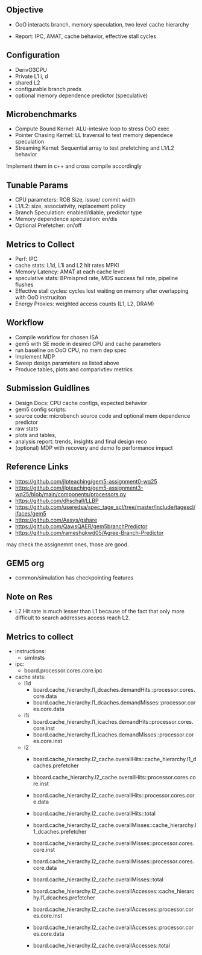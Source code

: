 ## Objective

- OoO interacts branch, memory speculation, two level cache hierarchy

- Report: IPC, AMAT, cache behavior, effective stall cycles

## Configuration

- DerivO3CPU
- Private L1 i, d
- shared L2
- configurable branch preds
- optional memory dependence predictor (speculative)

## Microbenchmarks

- Compute Bound Kernel: ALU-intesive loop to stress OoO exec
- Pointer Chasing Kernel: LL traversal to test memory dependece speculation
- Streaming Kernel: Sequential array to test prefetching and L1/L2 behavior


Implement them in c++ and cross compile accordingly

## Tunable Params

- CPU parameters: ROB Size, issue/ commit width
- L1/L2: size, associativity, replacement policy 
- Branch Speculation: enabled/diable, predictor type
- Memory dependence speculation: en/dis
- Optional Prefetcher: on/off

## Metrics to Collect

- Perf: IPC
- cache stats: L1d, L1i and L2 hit rates MPKI
- Memory Latency: AMAT at each cache level
- speculative stats: BPmispred rate, MDS success fail rate, pipeline flushes
- Effective stall cycles: cycles lost waiting on memory after overlapping with OoO instruciton
- Energy Proxies: weighted access counts (L1, L2, DRAM)

## Workflow

- Compile workflow for chosen ISA
- gem5 with SE mode in desired CPU and cache parameters
- run baseline on OoO CPU, no mem dep spec
- Implement MDP
- Sweep design parameters as listed above
- Produce tables, plots and comparivtiev metrics


## Submission Guidlines

- Design Docs: CPU cache configs, expected behavior
- gem5 config scripts: 
- source code: microbench source code and optional mem dependence predictor
- raw stats
- plots and tables,
- analysis report: trends, insights and final design reco
- (optional) MDP with recovery and demo fo performance impact

## Reference Links

- https://github.com/jlpteaching/gem5-assignment0-wq25
- https://github.com/jlpteaching/gem5-assignment3-wq25/blob/main/components/processors.py
- https://github.com/dhschall/LLBP
- https://github.com/useredsa/spec_tage_scl/tree/master/include/tagescl/ifaces/gem5
- https://github.com/Aasys/gshare
- https://github.com/QawsQAER/gem5branchPredictor
- https://github.com/rameshgkwd05/Agree-Branch-Predictor

may check the assignemnt ones, those are good.

## GEM5 org

- common/simulation has checkpointing features

## Note on Res

- L2 Hit rate is much lesser than L1 because of the fact that only more difficult to search addresses access reach L2. 

## Metrics to collect

- instructions:
    - simInsts
- ipc:
    - board.processor.cores.core.ipc
- cache stats:
    - l1d
        - board.cache_hierarchy.l1_dcaches.demandHits::processor.cores.core.data
        - board.cache_hierarchy.l1_dcaches.demandMisses::processor.cores.core.data
    - l1i
        - board.cache_hierarchy.l1_icaches.demandHits::processor.cores.core.inst
        - board.cache_hierarchy.l1_icaches.demandMisses::processor.cores.core.inst
    - l2
        - board.cache_hierarchy.l2_cache.overallHits::cache_hierarchy.l1_dcaches.prefetcher
        - bboard.cache_hierarchy.l2_cache.overallHits::processor.cores.core.inst
        - board.cache_hierarchy.l2_cache.overallHits::processor.cores.core.data
        - board.cache_hierarchy.l2_cache.overallHits::total
        - board.cache_hierarchy.l2_cache.overallMisses::cache_hierarchy.l1_dcaches.prefetcher
        - board.cache_hierarchy.l2_cache.overallMisses::processor.cores.core.inst
        - board.cache_hierarchy.l2_cache.overallMisses::processor.cores.core.data
        - board.cache_hierarchy.l2_cache.overallMisses::total

        - board.cache_hierarchy.l2_cache.overallAccesses::cache_hierarchy.l1_dcaches.prefetcher
        - board.cache_hierarchy.l2_cache.overallAccesses::processor.cores.core.inst
        - board.cache_hierarchy.l2_cache.overallAccesses::processor.cores.core.data
        - board.cache_hierarchy.l2_cache.overallAccesses::total